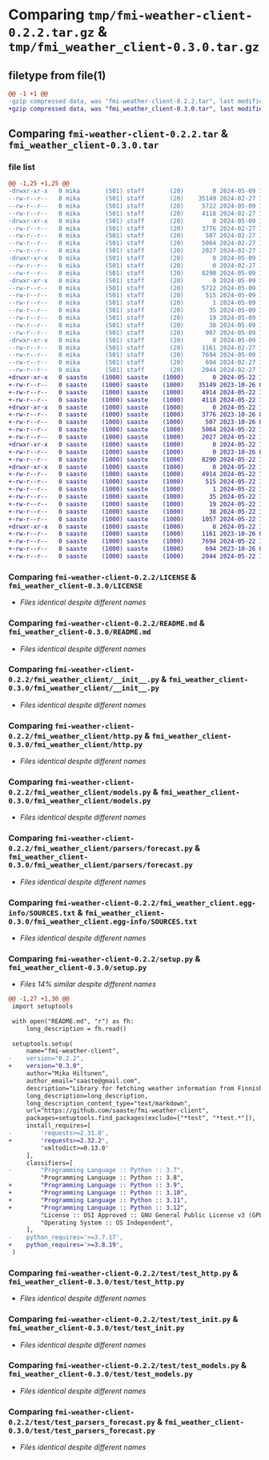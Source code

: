 # Comparing `tmp/fmi-weather-client-0.2.2.tar.gz` & `tmp/fmi_weather_client-0.3.0.tar.gz`

## filetype from file(1)

```diff
@@ -1 +1 @@
-gzip compressed data, was "fmi-weather-client-0.2.2.tar", last modified: Thu May  9 19:59:30 2024, max compression
+gzip compressed data, was "fmi_weather_client-0.3.0.tar", last modified: Wed May 22 18:40:09 2024, max compression
```

## Comparing `fmi-weather-client-0.2.2.tar` & `fmi_weather_client-0.3.0.tar`

### file list

```diff
@@ -1,25 +1,25 @@
-drwxr-xr-x   0 mika       (501) staff       (20)        0 2024-05-09 19:59:30.329298 fmi-weather-client-0.2.2/
--rw-r--r--   0 mika       (501) staff       (20)    35149 2024-02-27 18:12:28.000000 fmi-weather-client-0.2.2/LICENSE
--rw-r--r--   0 mika       (501) staff       (20)     5722 2024-05-09 19:59:30.329121 fmi-weather-client-0.2.2/PKG-INFO
--rw-r--r--   0 mika       (501) staff       (20)     4118 2024-02-27 18:12:28.000000 fmi-weather-client-0.2.2/README.md
-drwxr-xr-x   0 mika       (501) staff       (20)        0 2024-05-09 19:59:30.327027 fmi-weather-client-0.2.2/fmi_weather_client/
--rw-r--r--   0 mika       (501) staff       (20)     3776 2024-02-27 18:12:28.000000 fmi-weather-client-0.2.2/fmi_weather_client/__init__.py
--rw-r--r--   0 mika       (501) staff       (20)      507 2024-02-27 18:12:28.000000 fmi-weather-client-0.2.2/fmi_weather_client/errors.py
--rw-r--r--   0 mika       (501) staff       (20)     5064 2024-02-27 18:12:28.000000 fmi-weather-client-0.2.2/fmi_weather_client/http.py
--rw-r--r--   0 mika       (501) staff       (20)     2027 2024-02-27 18:12:28.000000 fmi-weather-client-0.2.2/fmi_weather_client/models.py
-drwxr-xr-x   0 mika       (501) staff       (20)        0 2024-05-09 19:59:30.328115 fmi-weather-client-0.2.2/fmi_weather_client/parsers/
--rw-r--r--   0 mika       (501) staff       (20)        0 2024-02-27 18:12:28.000000 fmi-weather-client-0.2.2/fmi_weather_client/parsers/__init__.py
--rw-r--r--   0 mika       (501) staff       (20)     8290 2024-05-09 19:56:15.000000 fmi-weather-client-0.2.2/fmi_weather_client/parsers/forecast.py
-drwxr-xr-x   0 mika       (501) staff       (20)        0 2024-05-09 19:59:30.327823 fmi-weather-client-0.2.2/fmi_weather_client.egg-info/
--rw-r--r--   0 mika       (501) staff       (20)     5722 2024-05-09 19:59:30.000000 fmi-weather-client-0.2.2/fmi_weather_client.egg-info/PKG-INFO
--rw-r--r--   0 mika       (501) staff       (20)      515 2024-05-09 19:59:30.000000 fmi-weather-client-0.2.2/fmi_weather_client.egg-info/SOURCES.txt
--rw-r--r--   0 mika       (501) staff       (20)        1 2024-05-09 19:59:30.000000 fmi-weather-client-0.2.2/fmi_weather_client.egg-info/dependency_links.txt
--rw-r--r--   0 mika       (501) staff       (20)       35 2024-05-09 19:59:30.000000 fmi-weather-client-0.2.2/fmi_weather_client.egg-info/requires.txt
--rw-r--r--   0 mika       (501) staff       (20)       19 2024-05-09 19:59:30.000000 fmi-weather-client-0.2.2/fmi_weather_client.egg-info/top_level.txt
--rw-r--r--   0 mika       (501) staff       (20)       38 2024-05-09 19:59:30.329359 fmi-weather-client-0.2.2/setup.cfg
--rw-r--r--   0 mika       (501) staff       (20)      907 2024-05-09 19:56:15.000000 fmi-weather-client-0.2.2/setup.py
-drwxr-xr-x   0 mika       (501) staff       (20)        0 2024-05-09 19:59:30.328817 fmi-weather-client-0.2.2/test/
--rw-r--r--   0 mika       (501) staff       (20)     1161 2024-02-27 18:12:28.000000 fmi-weather-client-0.2.2/test/test_http.py
--rw-r--r--   0 mika       (501) staff       (20)     7694 2024-05-09 19:56:15.000000 fmi-weather-client-0.2.2/test/test_init.py
--rw-r--r--   0 mika       (501) staff       (20)      694 2024-02-27 18:12:28.000000 fmi-weather-client-0.2.2/test/test_models.py
--rw-r--r--   0 mika       (501) staff       (20)     2044 2024-02-27 18:12:28.000000 fmi-weather-client-0.2.2/test/test_parsers_forecast.py
+drwxr-xr-x   0 saaste    (1000) saaste    (1000)        0 2024-05-22 18:40:09.886726 fmi_weather_client-0.3.0/
+-rw-r--r--   0 saaste    (1000) saaste    (1000)    35149 2023-10-26 03:11:24.000000 fmi_weather_client-0.3.0/LICENSE
+-rw-r--r--   0 saaste    (1000) saaste    (1000)     4914 2024-05-22 18:40:09.885726 fmi_weather_client-0.3.0/PKG-INFO
+-rw-r--r--   0 saaste    (1000) saaste    (1000)     4118 2024-05-22 18:33:06.000000 fmi_weather_client-0.3.0/README.md
+drwxr-xr-x   0 saaste    (1000) saaste    (1000)        0 2024-05-22 18:40:09.884726 fmi_weather_client-0.3.0/fmi_weather_client/
+-rw-r--r--   0 saaste    (1000) saaste    (1000)     3776 2023-10-26 03:11:24.000000 fmi_weather_client-0.3.0/fmi_weather_client/__init__.py
+-rw-r--r--   0 saaste    (1000) saaste    (1000)      507 2023-10-26 03:11:24.000000 fmi_weather_client-0.3.0/fmi_weather_client/errors.py
+-rw-r--r--   0 saaste    (1000) saaste    (1000)     5064 2024-05-22 18:33:06.000000 fmi_weather_client-0.3.0/fmi_weather_client/http.py
+-rw-r--r--   0 saaste    (1000) saaste    (1000)     2027 2024-05-22 18:33:06.000000 fmi_weather_client-0.3.0/fmi_weather_client/models.py
+drwxr-xr-x   0 saaste    (1000) saaste    (1000)        0 2024-05-22 18:40:09.885726 fmi_weather_client-0.3.0/fmi_weather_client/parsers/
+-rw-r--r--   0 saaste    (1000) saaste    (1000)        0 2023-10-26 03:11:24.000000 fmi_weather_client-0.3.0/fmi_weather_client/parsers/__init__.py
+-rw-r--r--   0 saaste    (1000) saaste    (1000)     8290 2024-05-22 18:33:06.000000 fmi_weather_client-0.3.0/fmi_weather_client/parsers/forecast.py
+drwxr-xr-x   0 saaste    (1000) saaste    (1000)        0 2024-05-22 18:40:09.885726 fmi_weather_client-0.3.0/fmi_weather_client.egg-info/
+-rw-r--r--   0 saaste    (1000) saaste    (1000)     4914 2024-05-22 18:40:09.000000 fmi_weather_client-0.3.0/fmi_weather_client.egg-info/PKG-INFO
+-rw-r--r--   0 saaste    (1000) saaste    (1000)      515 2024-05-22 18:40:09.000000 fmi_weather_client-0.3.0/fmi_weather_client.egg-info/SOURCES.txt
+-rw-r--r--   0 saaste    (1000) saaste    (1000)        1 2024-05-22 18:40:09.000000 fmi_weather_client-0.3.0/fmi_weather_client.egg-info/dependency_links.txt
+-rw-r--r--   0 saaste    (1000) saaste    (1000)       35 2024-05-22 18:40:09.000000 fmi_weather_client-0.3.0/fmi_weather_client.egg-info/requires.txt
+-rw-r--r--   0 saaste    (1000) saaste    (1000)       19 2024-05-22 18:40:09.000000 fmi_weather_client-0.3.0/fmi_weather_client.egg-info/top_level.txt
+-rw-r--r--   0 saaste    (1000) saaste    (1000)       38 2024-05-22 18:40:09.886726 fmi_weather_client-0.3.0/setup.cfg
+-rw-r--r--   0 saaste    (1000) saaste    (1000)     1057 2024-05-22 18:39:24.000000 fmi_weather_client-0.3.0/setup.py
+drwxr-xr-x   0 saaste    (1000) saaste    (1000)        0 2024-05-22 18:40:09.885726 fmi_weather_client-0.3.0/test/
+-rw-r--r--   0 saaste    (1000) saaste    (1000)     1161 2023-10-26 03:11:24.000000 fmi_weather_client-0.3.0/test/test_http.py
+-rw-r--r--   0 saaste    (1000) saaste    (1000)     7694 2024-05-22 18:33:06.000000 fmi_weather_client-0.3.0/test/test_init.py
+-rw-r--r--   0 saaste    (1000) saaste    (1000)      694 2023-10-26 03:11:24.000000 fmi_weather_client-0.3.0/test/test_models.py
+-rw-r--r--   0 saaste    (1000) saaste    (1000)     2044 2024-05-22 18:33:06.000000 fmi_weather_client-0.3.0/test/test_parsers_forecast.py
```

### Comparing `fmi-weather-client-0.2.2/LICENSE` & `fmi_weather_client-0.3.0/LICENSE`

 * *Files identical despite different names*

### Comparing `fmi-weather-client-0.2.2/README.md` & `fmi_weather_client-0.3.0/README.md`

 * *Files identical despite different names*

### Comparing `fmi-weather-client-0.2.2/fmi_weather_client/__init__.py` & `fmi_weather_client-0.3.0/fmi_weather_client/__init__.py`

 * *Files identical despite different names*

### Comparing `fmi-weather-client-0.2.2/fmi_weather_client/http.py` & `fmi_weather_client-0.3.0/fmi_weather_client/http.py`

 * *Files identical despite different names*

### Comparing `fmi-weather-client-0.2.2/fmi_weather_client/models.py` & `fmi_weather_client-0.3.0/fmi_weather_client/models.py`

 * *Files identical despite different names*

### Comparing `fmi-weather-client-0.2.2/fmi_weather_client/parsers/forecast.py` & `fmi_weather_client-0.3.0/fmi_weather_client/parsers/forecast.py`

 * *Files identical despite different names*

### Comparing `fmi-weather-client-0.2.2/fmi_weather_client.egg-info/SOURCES.txt` & `fmi_weather_client-0.3.0/fmi_weather_client.egg-info/SOURCES.txt`

 * *Files identical despite different names*

### Comparing `fmi-weather-client-0.2.2/setup.py` & `fmi_weather_client-0.3.0/setup.py`

 * *Files 14% similar despite different names*

```diff
@@ -1,27 +1,30 @@
 import setuptools
 
 with open("README.md", "r") as fh:
     long_description = fh.read()
 
 setuptools.setup(
     name="fmi-weather-client",
-    version="0.2.2",
+    version="0.3.0",
     author="Mika Hiltunen",
     author_email="saaste@gmail.com",
     description="Library for fetching weather information from Finnish Meteorological Institute (FMI)",
     long_description=long_description,
     long_description_content_type="text/markdown",
     url="https://github.com/saaste/fmi-weather-client",
     packages=setuptools.find_packages(exclude=["*test", "*test.*"]),
     install_requires=[
-        'requests>=2.31.0',
+        'requests>=2.32.2',
         'xmltodict>=0.13.0'
     ],
     classifiers=[
-        "Programming Language :: Python :: 3.7",
         "Programming Language :: Python :: 3.8",
+        "Programming Language :: Python :: 3.9",
+        "Programming Language :: Python :: 3.10",
+        "Programming Language :: Python :: 3.11",
+        "Programming Language :: Python :: 3.12",
         "License :: OSI Approved :: GNU General Public License v3 (GPLv3)",
         "Operating System :: OS Independent",
     ],
-    python_requires='>=3.7.17',
+    python_requires='>=3.8.19',
 )
```

### Comparing `fmi-weather-client-0.2.2/test/test_http.py` & `fmi_weather_client-0.3.0/test/test_http.py`

 * *Files identical despite different names*

### Comparing `fmi-weather-client-0.2.2/test/test_init.py` & `fmi_weather_client-0.3.0/test/test_init.py`

 * *Files identical despite different names*

### Comparing `fmi-weather-client-0.2.2/test/test_models.py` & `fmi_weather_client-0.3.0/test/test_models.py`

 * *Files identical despite different names*

### Comparing `fmi-weather-client-0.2.2/test/test_parsers_forecast.py` & `fmi_weather_client-0.3.0/test/test_parsers_forecast.py`

 * *Files identical despite different names*

